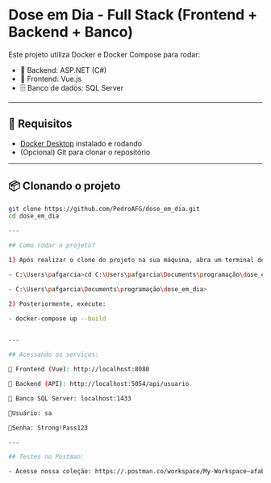 # Dose em Dia - Full Stack (Frontend + Backend + Banco)

Este projeto utiliza Docker e Docker Compose para rodar:

- 🧠 Backend: ASP.NET (C#)
- 🎨 Frontend: Vue.js
- 🗄 Banco de dados: SQL Server

---

## 🚀 Requisitos

- [Docker Desktop](https://www.docker.com/products/docker-desktop) instalado e rodando
- (Opcional) Git para clonar o repositório

---

## 📦 Clonando o projeto

```bash
git clone https://github.com/PedroAFG/dose_em_dia.git
cd dose_em_dia

---

## Como rodar o projeto?

1) Após realizar o clone do projeto na sua máquina, abra um terminal dentro da pasta do projeto, exemplo:

- C:\Users\pafgarcia>cd C:\Users\pafgarcia\Documents\programação\dose_em_dia

- C:\Users\pafgarcia\Documents\programação\dose_em_dia>

2) Posteriormente, execute:

- docker-compose up --build


---

## Acessando os serviços:

🔹 Frontend (Vue): http://localhost:8080

🔹 Backend (API): http://localhost:5054/api/usuario

🔹 Banco SQL Server: localhost:1433

🔹Usuário: sa

🔹Senha: Strong!Pass123

---

## Testes no Postman:

- Acesse nossa coleção: https://.postman.co/workspace/My-Workspace~afab16b2-821e-4af1-83d6-077f44a6939b/collection/36853191-c15cba2c-4b1a-4165-ab40-36482a142cdc?action=share&creator=36853191